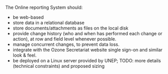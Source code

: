 The Online reporting System should:

* be web-based
* store data in a relational database
* store documents/attachments as files on the local disk
* provide change history (who and when has performed each change or action), at row and field level whenever possible.
* manage concurrent changes, to prevent data loss.
* integrate with the Ozone Secretariat website single sign-on and similar look & feel.
* be deployed on a Linux server provided by UNEP; TODO: more details (technical constraints) and proposed sizing

